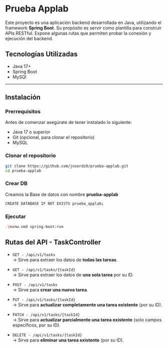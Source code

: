 # Prueba Applab

Este proyecto es una aplicación backend desarrollada en Java, utilizando el framework **Spring Boot**. Su propósito es servir como  plantilla para construir APIs RESTful. Expone algunas rutas que permiten probar la conexión y ejecución del backend.

## Tecnologías Utilizadas

- Java 17+
- Spring Boot
- MySQl


---

## Instalación

### Prerrequisitos

Antes de comenzar asegúrate de tener instalado lo siguiente:

- Java 17 o superior
- Git (opcional, para clonar el repositorio)
- MySQL

### Clonar el repositorio

```bash
git clone https://github.com/joserdz0/prueba-applab.git
cd prueba-applab
```

### Crear DB

Creamos la Base de datos con nombre **prueba-applab**

```bash
CREATE DATABASE IF NOT EXISTS prueba_applab;
```


### Ejecutar
```bash
.\mvnw.cmd spring-boot:run
```

## Rutas del API - TaskController

- `GET - /api/v1/tasks`  
  → Sirve para extraer los datos de **todas las tareas**.

- `GET - /api/v1/tasks/{taskId}`  
  → Sirve para extraer los datos de **una sola tarea** por su ID.

- `POST - /api/v1/tasks`  
  → Sirve para **crear una nueva tarea**.

- `PUT - /api/v1/tasks/{taskId}`  
  → Sirve para **actualizar completamente una tarea existente** (por su ID).

- `PATCH - /api/v1/tasks/{taskId}`  
  → Sirve para **actualizar parcialmente una tarea existente** (solo campos específicos, por su ID).

- `DELETE - /api/v1/tasks/{taskId}`  
  → Sirve para **eliminar una tarea existente** (por su ID).
